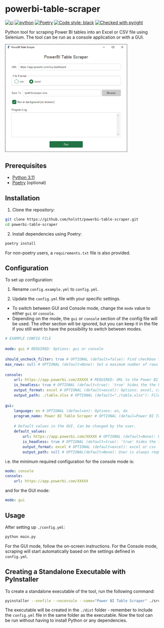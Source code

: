 # powerbi-table-scraper

[![ci](https://github.com/holstt/powerbi-table-scraper/actions/workflows/ci.yml/badge.svg)](https://github.com/holstt/powerbi-table-scraper/actions/workflows/ci.yml)
[![python](https://img.shields.io/badge/Python-3.11-3776AB.svg?style=flat&logo=python&logoColor=white)](https://www.python.org)
[![Poetry](https://img.shields.io/endpoint?url=https://python-poetry.org/badge/v0.json)](https://python-poetry.org/)
[![Code style: black](https://img.shields.io/badge/code%20style-black-000000.svg)](https://github.com/psf/black)
[![Checked with pyright](https://microsoft.github.io/pyright/img/pyright_badge.svg)](https://microsoft.github.io/pyright/)

Python tool for scraping Power BI tables into an Excel or CSV file using Selenium. The tool can be run as a console application or with a GUI.

<img src="./docs/gui_screenshot.png" alt="GUI Screenshot" width="400"/>

## Prerequisites

-   [Python 3.11](https://www.python.org/downloads/release/python-311/)
-   [Poetry](https://python-poetry.org/docs/) (optional)

## Installation

1. Clone the repository:

```bash
git clone https://github.com/holstt/powerbi-table-scraper.git
cd powerbi-table-scraper
```

2. Install dependencies using Poetry:

```bash
poetry install
```

For non-poetry users, a `requirements.txt` file is also provided.

## Configuration

To set up configuration:

1. Rename `config.example.yml` to `config.yml`.

2. Update the `config.yml` file with your specific settings.

-   To switch between GUI and Console mode, change the `mode` value to either `gui` or `console`.
-   Depending on the mode, the `gui` or `console` section of the config file will be used. The other section will be ignored, but you can keep it in the file if you still want to have the possibility to switch between modes.

```yml
# EXAMPLE CONFIG FILE

mode: gui # REQUIRED: Options: gui or console

should_uncheck_filter: true # OPTIONAL (default=false): Find checkbox filter and uncheck all checkboxes before scraping
max_rows: null # OPTIONAL (default=None): Set a maximum number of rows to scrape (e.g. for reducing scraping time during testing)

console:
    url: https://app.powerbi.com/XXXXX # REQUIRED: URL to the Power BI report that should be scraped
    is_headless: true # OPTIONAL (default=true): 'true' hides the the browser window during scraping
    output_format: excel # OPTIONAL (default=excel): Options: excel, csv
    output_path: ./table.xlsx # OPTIONAL (default="./table.xlsx"): File extension should match the output_format (i.e. .xlsx for excel and .csv for csv)

gui:
    language: en # OPTIONAL (defaul=en): Options: en, da
    program_name: Power BI Table Scraper # OPTIONAL (defaul=Power BI Table Scraper) The program name that should be displayed in the GUI

    # Default values in the GUI. Can be changed by the user.
    default_values:
        url: https://app.powerbi.com/XXXXX # OPTIONAL (default=None): URL to the Power BI report that should be scraped
        is_headless: true # OPTIONAL (default=true): 'true' hides the the browser window during scraping
        output_format: excel # OPTIONAL (default=excel): excel or csv
        output_path: null # OPTIONAL(default=None): User is always required to browse for a valid path before being able to run the scraper unless a default path is specified here. File extension should match the output_format (i.e. .xlsx for excel and .csv for csv)
```

i.e. the minimum required configuration for the console mode is:

```yml
mode: console
console:
    url: https://app.powerbi.com/XXXXX
```

and for the GUI mode:

```yml
mode: gui
```

## Usage

After setting up `./config.yml`:

```bash
python main.py
```

For the GUI mode, follow the on-screen instructions. For the Console mode, scraping will start automatically based on the settings defined in `config.yml`.

## Creating a Standalone Executable with PyInstaller

To create a standalone executable of the tool, run the following command:

```bash
pyinstaller --onefile --noconsole --name="Power BI Table Scraper" ./src/main.py
```

The executable will be created in the `./dist` folder - remember to include the `config.yml` file in the same folder as the executable. Now the tool can be run without having to install Python or any dependencies.
